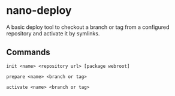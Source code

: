 nano-deploy
===========

A basic deploy tool to checkout a branch or tag from a configured repository and activate it by symlinks.

## Commands

`init <name> <repository url> [package webroot]`

`prepare <name> <branch or tag>`

`activate <name> <branch or tag>`
